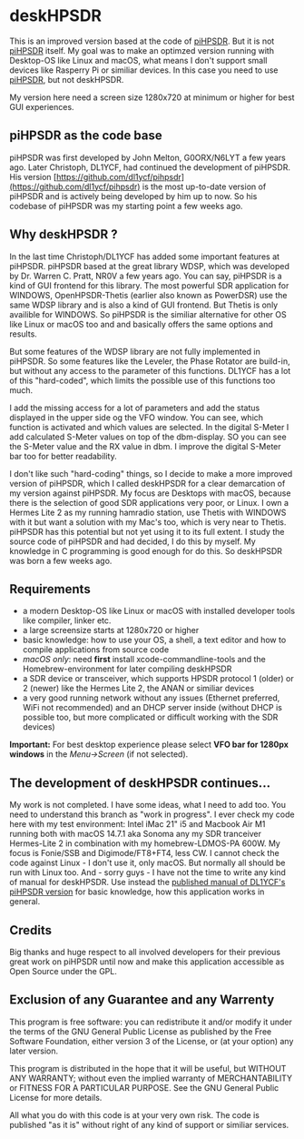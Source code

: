 # deskHPSDR

This is an improved version based at the code of [piHPSDR](https://github.com/dl1ycf/pihpsdr). But it is not [piHPSDR](https://github.com/dl1ycf/pihpsdr) itself. My goal was to make an optimzed version running with Desktop-OS like Linux and macOS, what means I don't support small devices like Rasperry Pi or similiar devices. In this case you need to use [piHPSDR](https://github.com/dl1ycf/pihpsdr), but not deskHPSDR.

My version here need a screen size 1280x720 at minimum or higher for best GUI experiences.

## piHPSDR as the code base

piHPSDR was first developed by John Melton, G0ORX/N6LYT a few years ago. Later Christoph, DL1YCF, had continued the development of piHPSDR. His version [https://github.com/dl1ycf/pihpsdr](https://github.com/dl1ycf/pihpsdr) is the most up-to-date version of piHPSDR and  is actively being developed by him up to now. So his codebase of piHPSDR was my starting point a few weeks ago.

## Why deskHPSDR ?

In the last time Christoph/DL1YCF has added some important features at piHPSDR. piHPSDR based at the great library WDSP, which was developed by Dr. Warren C. Pratt, NR0V a few years ago. You can say, piHPSDR is a kind of GUI frontend for this library. The most powerful SDR application for WINDOWS, OpenHPSDR-Thetis (earlier also known as PowerDSR) use the same WDSP library and is also a kind of GUI frontend. But Thetis is only availible for WINDOWS. So piHPSDR is the similiar alternative for other OS like Linux or macOS too and and basically offers the same options and results.

But some features of the WDSP library are not fully implemented in piHPSDR. So some features like the Leveler, the Phase Rotator are build-in, but without any access to the parameter of this functions. DL1YCF has a lot of this "hard-coded", which limits the possible use of this functions too much.

I add the missing access for a lot of parameters and add the status displayed in the upper side og the VFO window. You can see, which function is activated and which values are selected. In the digital S-Meter I add calculated S-Meter values on top of the dbm-display. SO you can see the S-Meter value and the RX value in dbm. I improve the digital S-Meter bar too for better readability.

I don't like such "hard-coding" things, so I decide to make a more improved version of piHPSDR, which I called deskHPSDR for a clear demarcation of my version against piHPSDR. My focus are Desktops with macOS, because there is the selection of good SDR applications very poor, or Linux. I own a Hermes Lite 2 as my running hamradio station, use Thetis with WINDOWS with it but want a solution with my Mac's too, which is very near to Thetis. piHPSDR has this potential but not yet using it to its full extent. I study the source code of piHPSDR and had decided, I do this by myself. My knowledge in C programming is good enough for do this. So deskHPSDR was born a few weeks ago.

## Requirements

* a modern Desktop-OS like Linux or macOS with installed developer tools like compiler, linker etc.
* a large screensize starts at 1280x720 or higher
* basic knowledge: how to use your OS, a shell, a text editor and how to compile applications from source code
* *macOS only*: need **first** install xcode-commandline-tools and the Homebrew-environment for later compiling deskHPSDR
* a SDR device or transceiver, which supports HPSDR protocol 1 (older) or 2 (newer) like the Hermes Lite 2, the ANAN or similiar devices
* a very good running network without any issues (Ethernet preferred, WiFi not recommended) and an DHCP server inside (without DHCP is possible too, but more complicated or difficult working with the SDR devices)

**Important:** For best desktop experience please select **VFO bar for 1280px windows** in the *Menu->Screen* (if not selected).

## The development of deskHPSDR continues...

My work is not completed. I have some ideas, what I need to add too. You need to understand this branch as "work in progress". I ever check my code here with my test environment: Intel iMac 21" i5 and Macbook Air M1 running both with macOS 14.7.1 aka Sonoma any my SDR tranceiver Hermes-Lite 2 in combination with my homebrew-LDMOS-PA 600W. My focus is Fonie/SSB and Digimode/FT8+FT4, less CW. I cannot check the code against Linux - I don't use it, only macOS. But normally all should be run with Linux too. And - sorry guys - I have not the time to write any kind of manual for deskHPSDR. Use instead the [published manual of DL1YCF's piHPSDR version](https://github.com/dl1ycf/pihpsdr/releases/download/current/piHPSDR-Manual.pdf) for basic knowledge, how this application works in general.

## Credits

Big thanks and huge respect to all involved developers for their previous great work on piHPSDR until now and make this application accessible as Open Source under the GPL.

## Exclusion of any Guarantee and any Warrenty

This program is free software: you can redistribute it and/or modify it under the terms of the GNU General Public License as published by the Free Software Foundation, either version 3 of the License, or (at your option) any later version.

This program is distributed in the hope that it will be useful, but WITHOUT ANY WARRANTY; without even the implied warranty of MERCHANTABILITY or FITNESS FOR A PARTICULAR PURPOSE.  See the GNU General Public License for more details.

All what you do with this code is at your very own risk. The code is published "as it is" without right of any kind of support or similiar services.
